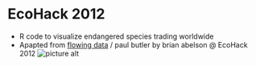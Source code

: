 # EcoHack 2012

* R code to visualize endangered species trading worldwide 
* Apapted from [flowing data](http://www.flowingdata.com/) / paul butler by brian abelson @ EcoHack 2012
![picture alt](https://dl.dropbox.com/u/6535582/map.png "Example")    